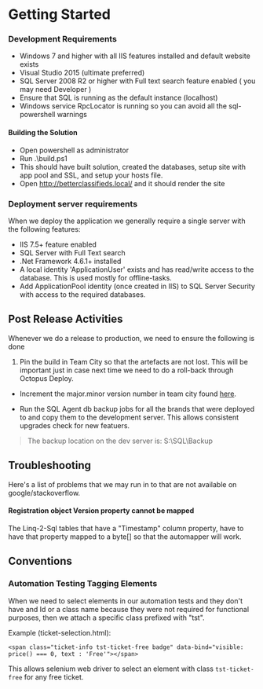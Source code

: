 # Getting Started #

### Development Requirements

- Windows 7 and higher with all IIS features installed and default website exists
- Visual Studio 2015 (ultimate preferred)
- SQL Server 2008 R2 or higher with Full text search feature enabled ( you may need Developer  )
- Ensure that SQL is running as the default instance (localhost)
- Windows service RpcLocator is running so you can avoid all the sql-powershell warnings


#### Building the Solution

- Open powershell as administrator
- Run .\build.ps1
- This should have built solution, created the databases, setup site with app pool and SSL, and setup your hosts file.
- Open http://betterclassifieds.local/ and it should render the site


### Deployment server requirements

When we deploy the application we generally require a single server with the following features:

- IIS 7.5+ feature enabled
- SQL Server with Full Text search
- .Net Framework 4.6.1+ installed
- A local identity 'ApplicationUser' exists and has read/write access to the database. This is used mostly for offline-tasks.
- Add ApplicationPool identity (once created in IIS) to SQL Server Security with access to the required databases.

## Post Release Activities


Whenever we do a release to production, we need to ensure the following is done


1. Pin the build in Team City so that the artefacts are not lost. This will be important just in case next time we need to do a roll-back through Octopus Deploy.

- Increment the major.minor version number in team city found [here](http://build.paramountit.com.au/admin/editBuildParams.html?id=buildType:bt2).

- Run the SQL Agent db backup jobs for all the brands that were deployed to and copy them to the development server. This allows consistent upgrades check for new featuers. 
> The backup location on the dev server is: S:\SQL\Backup



## Troubleshooting
Here's a list of problems that we may run in to that are not available on google/stackoverflow.

#### Registration object Version property cannot be mapped 

The Linq-2-Sql tables that have a "Timestamp" column property, have to have that
property mapped to a byte[] so that the automapper will work.


## Conventions

### Automation Testing Tagging Elements

When we need to select elements in our automation tests
and they don't have and Id or a class name because they 
were not required for functional purposes, then we attach
a specific class prefixed with "tst". 

Example (ticket-selection.html):

``` 
<span class="ticket-info tst-ticket-free badge" data-bind="visible: price() === 0, text : 'Free'"></span>
```

This allows selenium web driver to select an element with class ```tst-ticket-free``` for any free ticket.
